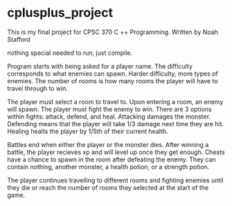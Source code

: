 # cplusplus_project

This is my final project for CPSC 370 C ++ Programming.
Written by Noah Stafford

nothing special needed to run, just compile.

Program starts with being asked for a player name.
The difficulty corresponds to what enemies can spawn. Harder difficulty, more types of enemies.
The number of rooms is how many rooms the player will have to travel through to win.

The player must select a room to travel to. Upon entering a room, an enemy will spawn.
The player must fight the enemy to win. There are 3 options within fights: attack, defend, and heal.
Attacking damages the monster. Defending means that the player will take 1/3 damage next time they are hit.
Healing healts the player by 1/5th of their current health.

Battles end when either the player or the monster dies. After winning a battle, the player recieves xp and will level up once they get enough.
Chests have a chance to spawn in the room after defeating the enemy. They can contain nothing, another monster, a health potion, or a strength potion.

The player continues travelling to different rooms and fighting enemies until they die or reach the number of rooms they selected at the start of the game.
